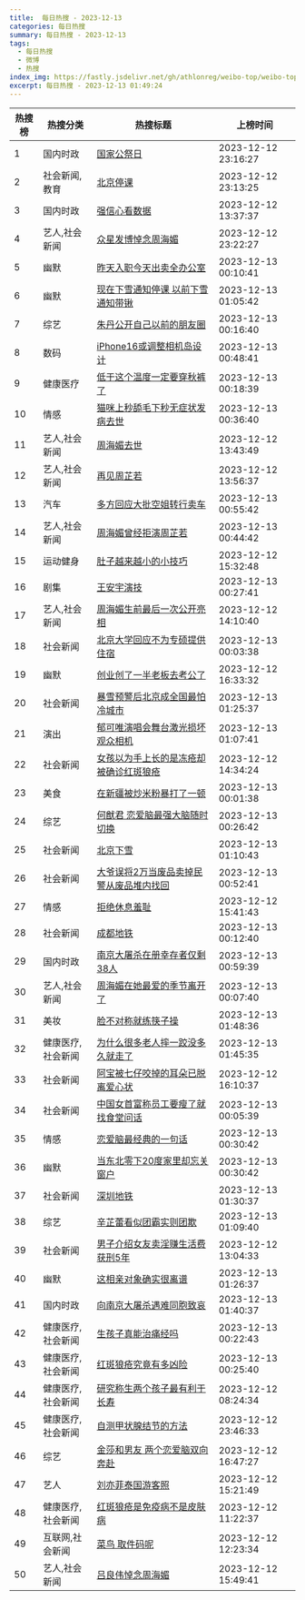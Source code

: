 ```yaml
---
title:  每日热搜 - 2023-12-13
categories: 每日热搜
summary: 每日热搜 - 2023-12-13
tags:
  - 每日热搜
  - 微博
  - 热搜
index_img: https://fastly.jsdelivr.net/gh/athlonreg/weibo-top/weibo-top.jpeg
excerpt: 每日热搜 - 2023-12-13 01:49:24
---
```


| 热搜榜 | 热搜分类 | 热搜标题 | 上榜时间 |
| --- | --- | --- | --- |
| 1 | 国内时政 | [国家公祭日](https://s.weibo.com/weibo%3Fq%3D%2523%E5%9B%BD%E5%AE%B6%E5%85%AC%E7%A5%AD%E6%97%A5%2523) | 2023-12-12 23:16:27 | 
| 2 | 社会新闻,教育 | [北京停课](https://s.weibo.com/weibo%3Fq%3D%2523%E5%8C%97%E4%BA%AC%E5%81%9C%E8%AF%BE%2523) | 2023-12-12 23:13:25 | 
| 3 | 国内时政 | [强信心看数据](https://s.weibo.com/weibo%3Fq%3D%2523%E5%BC%BA%E4%BF%A1%E5%BF%83%E7%9C%8B%E6%95%B0%E6%8D%AE%2523) | 2023-12-12 13:37:37 | 
| 4 | 艺人,社会新闻 | [众星发博悼念周海媚](https://s.weibo.com/weibo%3Fq%3D%2523%E4%BC%97%E6%98%9F%E5%8F%91%E5%8D%9A%E6%82%BC%E5%BF%B5%E5%91%A8%E6%B5%B7%E5%AA%9A%2523) | 2023-12-12 23:22:27 | 
| 5 | 幽默 | [昨天入职今天出卖全办公室](https://s.weibo.com/weibo%3Fq%3D%2523%E6%98%A8%E5%A4%A9%E5%85%A5%E8%81%8C%E4%BB%8A%E5%A4%A9%E5%87%BA%E5%8D%96%E5%85%A8%E5%8A%9E%E5%85%AC%E5%AE%A4%2523) | 2023-12-13 00:10:41 | 
| 6 | 幽默 | [现在下雪通知停课 以前下雪通知带锹](https://s.weibo.com/weibo%3Fq%3D%2523%E7%8E%B0%E5%9C%A8%E4%B8%8B%E9%9B%AA%E9%80%9A%E7%9F%A5%E5%81%9C%E8%AF%BE%20%E4%BB%A5%E5%89%8D%E4%B8%8B%E9%9B%AA%E9%80%9A%E7%9F%A5%E5%B8%A6%E9%94%B9%2523) | 2023-12-13 01:05:42 | 
| 7 | 综艺 | [朱丹公开自己以前的朋友圈](https://s.weibo.com/weibo%3Fq%3D%2523%E6%9C%B1%E4%B8%B9%E5%85%AC%E5%BC%80%E8%87%AA%E5%B7%B1%E4%BB%A5%E5%89%8D%E7%9A%84%E6%9C%8B%E5%8F%8B%E5%9C%88%2523) | 2023-12-13 00:16:40 | 
| 8 | 数码 | [iPhone16或调整相机岛设计](https://s.weibo.com/weibo%3Fq%3D%2523iPhone16%E6%88%96%E8%B0%83%E6%95%B4%E7%9B%B8%E6%9C%BA%E5%B2%9B%E8%AE%BE%E8%AE%A1%2523) | 2023-12-13 00:48:41 | 
| 9 | 健康医疗 | [低于这个温度一定要穿秋裤了](https://s.weibo.com/weibo%3Fq%3D%2523%E4%BD%8E%E4%BA%8E%E8%BF%99%E4%B8%AA%E6%B8%A9%E5%BA%A6%E4%B8%80%E5%AE%9A%E8%A6%81%E7%A9%BF%E7%A7%8B%E8%A3%A4%E4%BA%86%2523) | 2023-12-13 00:18:39 | 
| 10 | 情感 | [猫咪上秒舔毛下秒无症状发病去世](https://s.weibo.com/weibo%3Fq%3D%2523%E7%8C%AB%E5%92%AA%E4%B8%8A%E7%A7%92%E8%88%94%E6%AF%9B%E4%B8%8B%E7%A7%92%E6%97%A0%E7%97%87%E7%8A%B6%E5%8F%91%E7%97%85%E5%8E%BB%E4%B8%96%2523) | 2023-12-13 00:36:40 | 
| 11 | 艺人,社会新闻 | [周海媚去世](https://s.weibo.com/weibo%3Fq%3D%2523%E5%91%A8%E6%B5%B7%E5%AA%9A%E5%8E%BB%E4%B8%96%2523) | 2023-12-12 13:43:49 | 
| 12 | 艺人,社会新闻 | [再见周芷若](https://s.weibo.com/weibo%3Fq%3D%2523%E5%86%8D%E8%A7%81%E5%91%A8%E8%8A%B7%E8%8B%A5%2523) | 2023-12-12 13:56:37 | 
| 13 | 汽车 | [多方回应大批空姐转行卖车](https://s.weibo.com/weibo%3Fq%3D%2523%E5%A4%9A%E6%96%B9%E5%9B%9E%E5%BA%94%E5%A4%A7%E6%89%B9%E7%A9%BA%E5%A7%90%E8%BD%AC%E8%A1%8C%E5%8D%96%E8%BD%A6%2523) | 2023-12-13 00:55:42 | 
| 14 | 艺人,社会新闻 | [周海媚曾经拒演周芷若](https://s.weibo.com/weibo%3Fq%3D%2523%E5%91%A8%E6%B5%B7%E5%AA%9A%E6%9B%BE%E7%BB%8F%E6%8B%92%E6%BC%94%E5%91%A8%E8%8A%B7%E8%8B%A5%2523) | 2023-12-13 00:44:42 | 
| 15 | 运动健身 | [肚子越来越小的小技巧](https://s.weibo.com/weibo%3Fq%3D%2523%E8%82%9A%E5%AD%90%E8%B6%8A%E6%9D%A5%E8%B6%8A%E5%B0%8F%E7%9A%84%E5%B0%8F%E6%8A%80%E5%B7%A7%2523) | 2023-12-12 15:32:48 | 
| 16 | 剧集 | [王安宇演技](https://s.weibo.com/weibo%3Fq%3D%2523%E7%8E%8B%E5%AE%89%E5%AE%87%E6%BC%94%E6%8A%80%2523) | 2023-12-13 00:27:41 | 
| 17 | 艺人,社会新闻 | [周海媚生前最后一次公开亮相](https://s.weibo.com/weibo%3Fq%3D%2523%E5%91%A8%E6%B5%B7%E5%AA%9A%E7%94%9F%E5%89%8D%E6%9C%80%E5%90%8E%E4%B8%80%E6%AC%A1%E5%85%AC%E5%BC%80%E4%BA%AE%E7%9B%B8%2523) | 2023-12-12 14:10:40 | 
| 18 | 社会新闻 | [北京大学回应不为专硕提供住宿](https://s.weibo.com/weibo%3Fq%3D%2523%E5%8C%97%E4%BA%AC%E5%A4%A7%E5%AD%A6%E5%9B%9E%E5%BA%94%E4%B8%8D%E4%B8%BA%E4%B8%93%E7%A1%95%E6%8F%90%E4%BE%9B%E4%BD%8F%E5%AE%BF%2523) | 2023-12-13 00:03:38 | 
| 19 | 幽默 | [创业创了一半老板去考公了](https://s.weibo.com/weibo%3Fq%3D%2523%E5%88%9B%E4%B8%9A%E5%88%9B%E4%BA%86%E4%B8%80%E5%8D%8A%E8%80%81%E6%9D%BF%E5%8E%BB%E8%80%83%E5%85%AC%E4%BA%86%2523) | 2023-12-12 16:33:32 | 
| 20 | 社会新闻 | [暴雪预警后北京成全国最怕冷城市](https://s.weibo.com/weibo%3Fq%3D%2523%E6%9A%B4%E9%9B%AA%E9%A2%84%E8%AD%A6%E5%90%8E%E5%8C%97%E4%BA%AC%E6%88%90%E5%85%A8%E5%9B%BD%E6%9C%80%E6%80%95%E5%86%B7%E5%9F%8E%E5%B8%82%2523) | 2023-12-13 01:25:37 | 
| 21 | 演出 | [郁可唯演唱会舞台激光损坏观众相机](https://s.weibo.com/weibo%3Fq%3D%2523%E9%83%81%E5%8F%AF%E5%94%AF%E6%BC%94%E5%94%B1%E4%BC%9A%E8%88%9E%E5%8F%B0%E6%BF%80%E5%85%89%E6%8D%9F%E5%9D%8F%E8%A7%82%E4%BC%97%E7%9B%B8%E6%9C%BA%2523) | 2023-12-13 01:07:41 | 
| 22 | 社会新闻 | [女孩以为手上长的是冻疮却被确诊红斑狼疮](https://s.weibo.com/weibo%3Fq%3D%2523%E5%A5%B3%E5%AD%A9%E4%BB%A5%E4%B8%BA%E6%89%8B%E4%B8%8A%E9%95%BF%E7%9A%84%E6%98%AF%E5%86%BB%E7%96%AE%E5%8D%B4%E8%A2%AB%E7%A1%AE%E8%AF%8A%E7%BA%A2%E6%96%91%E7%8B%BC%E7%96%AE%2523) | 2023-12-12 14:34:24 | 
| 23 | 美食 | [在新疆被炒米粉暴打了一顿](https://s.weibo.com/weibo%3Fq%3D%2523%E5%9C%A8%E6%96%B0%E7%96%86%E8%A2%AB%E7%82%92%E7%B1%B3%E7%B2%89%E6%9A%B4%E6%89%93%E4%BA%86%E4%B8%80%E9%A1%BF%2523) | 2023-12-13 00:01:38 | 
| 24 | 综艺 | [何猷君 恋爱脑最强大脑随时切换](https://s.weibo.com/weibo%3Fq%3D%2523%E4%BD%95%E7%8C%B7%E5%90%9B%20%E6%81%8B%E7%88%B1%E8%84%91%E6%9C%80%E5%BC%BA%E5%A4%A7%E8%84%91%E9%9A%8F%E6%97%B6%E5%88%87%E6%8D%A2%2523) | 2023-12-13 00:26:42 | 
| 25 | 社会新闻 | [北京下雪](https://s.weibo.com/weibo%3Fq%3D%2523%E5%8C%97%E4%BA%AC%E4%B8%8B%E9%9B%AA%2523) | 2023-12-13 01:10:43 | 
| 26 | 社会新闻 | [大爷误将2万当废品卖掉民警从废品堆内找回](https://s.weibo.com/weibo%3Fq%3D%2523%E5%A4%A7%E7%88%B7%E8%AF%AF%E5%B0%862%E4%B8%87%E5%BD%93%E5%BA%9F%E5%93%81%E5%8D%96%E6%8E%89%E6%B0%91%E8%AD%A6%E4%BB%8E%E5%BA%9F%E5%93%81%E5%A0%86%E5%86%85%E6%89%BE%E5%9B%9E%2523) | 2023-12-13 00:52:41 | 
| 27 | 情感 | [拒绝休息羞耻](https://s.weibo.com/weibo%3Fq%3D%2523%E6%8B%92%E7%BB%9D%E4%BC%91%E6%81%AF%E7%BE%9E%E8%80%BB%2523) | 2023-12-12 15:41:43 | 
| 28 | 社会新闻 | [成都地铁](https://s.weibo.com/weibo%3Fq%3D%2523%E6%88%90%E9%83%BD%E5%9C%B0%E9%93%81%2523) | 2023-12-13 00:12:40 | 
| 29 | 国内时政 | [南京大屠杀在册幸存者仅剩38人](https://s.weibo.com/weibo%3Fq%3D%2523%E5%8D%97%E4%BA%AC%E5%A4%A7%E5%B1%A0%E6%9D%80%E5%9C%A8%E5%86%8C%E5%B9%B8%E5%AD%98%E8%80%85%E4%BB%85%E5%89%A938%E4%BA%BA%2523) | 2023-12-13 00:59:39 | 
| 30 | 艺人,社会新闻 | [周海媚在她最爱的季节离开了](https://s.weibo.com/weibo%3Fq%3D%2523%E5%91%A8%E6%B5%B7%E5%AA%9A%E5%9C%A8%E5%A5%B9%E6%9C%80%E7%88%B1%E7%9A%84%E5%AD%A3%E8%8A%82%E7%A6%BB%E5%BC%80%E4%BA%86%2523) | 2023-12-13 00:07:40 | 
| 31 | 美妆 | [脸不对称就练筷子操](https://s.weibo.com/weibo%3Fq%3D%2523%E8%84%B8%E4%B8%8D%E5%AF%B9%E7%A7%B0%E5%B0%B1%E7%BB%83%E7%AD%B7%E5%AD%90%E6%93%8D%2523) | 2023-12-13 01:48:36 | 
| 32 | 健康医疗,社会新闻 | [为什么很多老人摔一跤没多久就走了](https://s.weibo.com/weibo%3Fq%3D%2523%E4%B8%BA%E4%BB%80%E4%B9%88%E5%BE%88%E5%A4%9A%E8%80%81%E4%BA%BA%E6%91%94%E4%B8%80%E8%B7%A4%E6%B2%A1%E5%A4%9A%E4%B9%85%E5%B0%B1%E8%B5%B0%E4%BA%86%2523) | 2023-12-13 01:45:35 | 
| 33 | 社会新闻 | [阿宝被七仔咬掉的耳朵已脱离爱心状](https://s.weibo.com/weibo%3Fq%3D%2523%E9%98%BF%E5%AE%9D%E8%A2%AB%E4%B8%83%E4%BB%94%E5%92%AC%E6%8E%89%E7%9A%84%E8%80%B3%E6%9C%B5%E5%B7%B2%E8%84%B1%E7%A6%BB%E7%88%B1%E5%BF%83%E7%8A%B6%2523) | 2023-12-12 16:10:37 | 
| 34 | 社会新闻 | [中国女首富称员工要瘦了就找食堂问话](https://s.weibo.com/weibo%3Fq%3D%2523%E4%B8%AD%E5%9B%BD%E5%A5%B3%E9%A6%96%E5%AF%8C%E7%A7%B0%E5%91%98%E5%B7%A5%E8%A6%81%E7%98%A6%E4%BA%86%E5%B0%B1%E6%89%BE%E9%A3%9F%E5%A0%82%E9%97%AE%E8%AF%9D%2523) | 2023-12-13 00:05:39 | 
| 35 | 情感 | [恋爱脑最经典的一句话](https://s.weibo.com/weibo%3Fq%3D%2523%E6%81%8B%E7%88%B1%E8%84%91%E6%9C%80%E7%BB%8F%E5%85%B8%E7%9A%84%E4%B8%80%E5%8F%A5%E8%AF%9D%2523) | 2023-12-13 00:30:42 | 
| 36 | 幽默 | [当东北零下20度家里却忘关窗户](https://s.weibo.com/weibo%3Fq%3D%2523%E5%BD%93%E4%B8%9C%E5%8C%97%E9%9B%B6%E4%B8%8B20%E5%BA%A6%E5%AE%B6%E9%87%8C%E5%8D%B4%E5%BF%98%E5%85%B3%E7%AA%97%E6%88%B7%2523) | 2023-12-13 00:30:42 | 
| 37 | 社会新闻 | [深圳地铁](https://s.weibo.com/weibo%3Fq%3D%2523%E6%B7%B1%E5%9C%B3%E5%9C%B0%E9%93%81%2523) | 2023-12-13 01:30:37 | 
| 38 | 综艺 | [辛芷蕾看似团霸实则团欺](https://s.weibo.com/weibo%3Fq%3D%2523%E8%BE%9B%E8%8A%B7%E8%95%BE%E7%9C%8B%E4%BC%BC%E5%9B%A2%E9%9C%B8%E5%AE%9E%E5%88%99%E5%9B%A2%E6%AC%BA%2523) | 2023-12-13 01:09:40 | 
| 39 | 社会新闻 | [男子介绍女友卖淫赚生活费获刑5年](https://s.weibo.com/weibo%3Fq%3D%2523%E7%94%B7%E5%AD%90%E4%BB%8B%E7%BB%8D%E5%A5%B3%E5%8F%8B%E5%8D%96%E6%B7%AB%E8%B5%9A%E7%94%9F%E6%B4%BB%E8%B4%B9%E8%8E%B7%E5%88%915%E5%B9%B4%2523) | 2023-12-12 13:04:33 | 
| 40 | 幽默 | [这相亲对象确实很离谱](https://s.weibo.com/weibo%3Fq%3D%2523%E8%BF%99%E7%9B%B8%E4%BA%B2%E5%AF%B9%E8%B1%A1%E7%A1%AE%E5%AE%9E%E5%BE%88%E7%A6%BB%E8%B0%B1%2523) | 2023-12-13 01:26:37 | 
| 41 | 国内时政 | [向南京大屠杀遇难同胞致哀](https://s.weibo.com/weibo%3Fq%3D%2523%E5%90%91%E5%8D%97%E4%BA%AC%E5%A4%A7%E5%B1%A0%E6%9D%80%E9%81%87%E9%9A%BE%E5%90%8C%E8%83%9E%E8%87%B4%E5%93%80%2523) | 2023-12-13 01:40:37 | 
| 42 | 健康医疗,社会新闻 | [生孩子真能治痛经吗](https://s.weibo.com/weibo%3Fq%3D%2523%E7%94%9F%E5%AD%A9%E5%AD%90%E7%9C%9F%E8%83%BD%E6%B2%BB%E7%97%9B%E7%BB%8F%E5%90%97%2523) | 2023-12-13 00:22:43 | 
| 43 | 健康医疗,社会新闻 | [红斑狼疮究竟有多凶险](https://s.weibo.com/weibo%3Fq%3D%2523%E7%BA%A2%E6%96%91%E7%8B%BC%E7%96%AE%E7%A9%B6%E7%AB%9F%E6%9C%89%E5%A4%9A%E5%87%B6%E9%99%A9%2523) | 2023-12-13 00:25:40 | 
| 44 | 健康医疗,社会新闻 | [研究称生两个孩子最有利于长寿](https://s.weibo.com/weibo%3Fq%3D%2523%E7%A0%94%E7%A9%B6%E7%A7%B0%E7%94%9F%E4%B8%A4%E4%B8%AA%E5%AD%A9%E5%AD%90%E6%9C%80%E6%9C%89%E5%88%A9%E4%BA%8E%E9%95%BF%E5%AF%BF%2523) | 2023-12-12 08:24:34 | 
| 45 | 健康医疗,社会新闻 | [自测甲状腺结节的方法](https://s.weibo.com/weibo%3Fq%3D%2523%E8%87%AA%E6%B5%8B%E7%94%B2%E7%8A%B6%E8%85%BA%E7%BB%93%E8%8A%82%E7%9A%84%E6%96%B9%E6%B3%95%2523) | 2023-12-12 23:46:33 | 
| 46 | 综艺 | [金莎和男友 两个恋爱脑双向奔赴](https://s.weibo.com/weibo%3Fq%3D%2523%E9%87%91%E8%8E%8E%E5%92%8C%E7%94%B7%E5%8F%8B%20%E4%B8%A4%E4%B8%AA%E6%81%8B%E7%88%B1%E8%84%91%E5%8F%8C%E5%90%91%E5%A5%94%E8%B5%B4%2523) | 2023-12-12 16:47:27 | 
| 47 | 艺人 | [刘亦菲泰国游客照](https://s.weibo.com/weibo%3Fq%3D%2523%E5%88%98%E4%BA%A6%E8%8F%B2%E6%B3%B0%E5%9B%BD%E6%B8%B8%E5%AE%A2%E7%85%A7%2523) | 2023-12-12 15:21:49 | 
| 48 | 健康医疗,社会新闻 | [红斑狼疮是免疫病不是皮肤病](https://s.weibo.com/weibo%3Fq%3D%2523%E7%BA%A2%E6%96%91%E7%8B%BC%E7%96%AE%E6%98%AF%E5%85%8D%E7%96%AB%E7%97%85%E4%B8%8D%E6%98%AF%E7%9A%AE%E8%82%A4%E7%97%85%2523) | 2023-12-12 11:22:37 | 
| 49 | 互联网,社会新闻 | [菜鸟 取件码呢](https://s.weibo.com/weibo%3Fq%3D%2523%E8%8F%9C%E9%B8%9F%20%E5%8F%96%E4%BB%B6%E7%A0%81%E5%91%A2%2523) | 2023-12-12 12:23:34 | 
| 50 | 艺人,社会新闻 | [吕良伟悼念周海媚](https://s.weibo.com/weibo%3Fq%3D%2523%E5%90%95%E8%89%AF%E4%BC%9F%E6%82%BC%E5%BF%B5%E5%91%A8%E6%B5%B7%E5%AA%9A%2523) | 2023-12-12 15:49:41 | 
